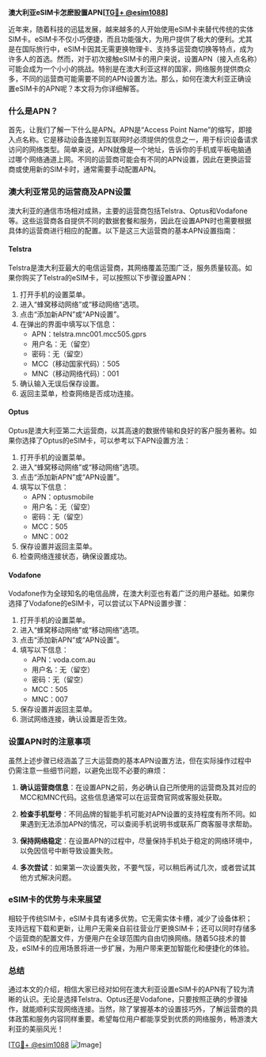 **澳大利亚eSIM卡怎麽設置APN[[TG💪+ @esim1088](https://t.me/s/esim1088)]**

近年来，随着科技的迅猛发展，越来越多的人开始使用eSIM卡来替代传统的实体SIM卡。eSIM卡不仅小巧便捷，而且功能强大，为用户提供了极大的便利。尤其是在国际旅行中，eSIM卡因其无需更换物理卡、支持多运营商切换等特点，成为许多人的首选。然而，对于初次接触eSIM卡的用户来说，设置APN（接入点名称）可能会成为一个小小的挑战。特别是在澳大利亚这样的国家，网络服务提供商众多，不同的运营商可能需要不同的APN设置方法。那么，如何在澳大利亚正确设置eSIM卡的APN呢？本文将为你详细解答。

### 什么是APN？

首先，让我们了解一下什么是APN。APN是“Access Point Name”的缩写，即接入点名称。它是移动设备连接到互联网时必须提供的信息之一，用于标识设备请求访问的网络类型。简单来说，APN就像是一个地址，告诉你的手机或平板电脑通过哪个网络通道上网。不同的运营商可能会有不同的APN设置，因此在更换运营商或使用新的SIM卡时，通常需要手动配置APN。

### 澳大利亚常见的运营商及APN设置

澳大利亚的通信市场相对成熟，主要的运营商包括Telstra、Optus和Vodafone等。这些运营商各自提供不同的数据套餐和服务，因此在设置APN时也需要根据具体的运营商进行相应的配置。以下是这三大运营商的基本APN设置指南：

#### Telstra

Telstra是澳大利亚最大的电信运营商，其网络覆盖范围广泛，服务质量较高。如果你购买了Telstra的eSIM卡，可以按照以下步骤设置APN：

1. 打开手机的设置菜单。
2. 进入“蜂窝移动网络”或“移动网络”选项。
3. 点击“添加新APN”或“APN设置”。
4. 在弹出的界面中填写以下信息：
   - APN：telstra.mnc001.mcc505.gprs
   - 用户名：无（留空）
   - 密码：无（留空）
   - MCC（移动国家代码）：505
   - MNC（移动网络代码）：001
5. 确认输入无误后保存设置。
6. 返回主菜单，检查网络是否成功连接。

#### Optus

Optus是澳大利亚第二大运营商，以其高速的数据传输和良好的客户服务著称。如果你选择了Optus的eSIM卡，可以参考以下APN设置方法：

1. 打开手机的设置菜单。
2. 进入“蜂窝移动网络”或“移动网络”选项。
3. 点击“添加新APN”或“APN设置”。
4. 填写以下信息：
   - APN：optusmobile
   - 用户名：无（留空）
   - 密码：无（留空）
   - MCC：505
   - MNC：002
5. 保存设置并返回主菜单。
6. 检查网络连接状态，确保设置成功。

#### Vodafone

Vodafone作为全球知名的电信品牌，在澳大利亚也有着广泛的用户基础。如果你选择了Vodafone的eSIM卡，可以尝试以下APN设置步骤：

1. 打开手机的设置菜单。
2. 进入“蜂窝移动网络”或“移动网络”选项。
3. 点击“添加新APN”或“APN设置”。
4. 填写以下信息：
   - APN：voda.com.au
   - 用户名：无（留空）
   - 密码：无（留空）
   - MCC：505
   - MNC：007
5. 保存设置并返回主菜单。
6. 测试网络连接，确认设置是否生效。

### 设置APN时的注意事项

虽然上述步骤已经涵盖了三大运营商的基本APN设置方法，但在实际操作过程中仍需注意一些细节问题，以避免出现不必要的麻烦：

1. **确认运营商信息**：在设置APN之前，务必确认自己所使用的运营商及其对应的MCC和MNC代码。这些信息通常可以在运营商官网或客服处获取。
   
2. **检查手机型号**：不同品牌的智能手机可能对APN设置的支持程度有所不同。如果遇到无法添加APN的情况，可以查阅手机说明书或联系厂商客服寻求帮助。

3. **保持网络稳定**：在设置APN的过程中，尽量保持手机处于稳定的网络环境中，以免因信号中断导致设置失败。

4. **多次尝试**：如果第一次设置失败，不要气馁，可以稍后再试几次，或者尝试其他方式解决问题。

### eSIM卡的优势与未来展望

相较于传统SIM卡，eSIM卡具有诸多优势。它无需实体卡槽，减少了设备体积；支持远程下载和更新，让用户无需亲自前往营业厅更换SIM卡；还可以同时存储多个运营商的配置文件，方便用户在全球范围内自由切换网络。随着5G技术的普及，eSIM卡的应用场景将进一步扩展，为用户带来更加智能化和便捷化的体验。

### 总结

通过本文的介绍，相信大家已经对如何在澳大利亚设置eSIM卡的APN有了较为清晰的认识。无论是选择Telstra、Optus还是Vodafone，只要按照正确的步骤操作，就能顺利实现网络连接。当然，除了掌握基本的设置技巧外，了解运营商的具体政策和服务内容同样重要。希望每位用户都能享受到优质的网络服务，畅游澳大利亚的美丽风光！

[[TG💪+ @esim1088](https://t.me/s/esim1088) ![Image](https://i.postimg.cc/4NQfJmqS/Snipaste-2025-05-13-00-14-12.png)]